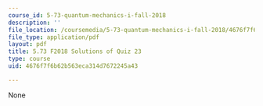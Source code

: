 ```yaml
---
course_id: 5-73-quantum-mechanics-i-fall-2018
description: ''
file_location: /coursemedia/5-73-quantum-mechanics-i-fall-2018/4676f7f6b62b563eca314d7672245a43_MIT5_73F18_quiz23_soln.pdf
file_type: application/pdf
layout: pdf
title: 5.73 F2018 Solutions of Quiz 23
type: course
uid: 4676f7f6b62b563eca314d7672245a43

---
```

None
